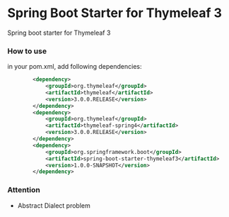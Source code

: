 Spring Boot Starter for Thymeleaf 3
===================================
Spring boot starter for Thymeleaf 3


### How to use
in your pom.xml, add following dependencies: 

```xml
        <dependency>
            <groupId>org.thymeleaf</groupId>
            <artifactId>thymeleaf</artifactId>
            <version>3.0.0.RELEASE</version>
        </dependency>
        <dependency>
            <groupId>org.thymeleaf</groupId>
            <artifactId>thymeleaf-spring4</artifactId>
            <version>3.0.0.RELEASE</version>
        </dependency>
        <dependency>
            <groupId>org.springframework.boot</groupId>
            <artifactId>spring-boot-starter-thymeleaf3</artifactId>
            <version>1.0.0-SNAPSHOT</version>
        </dependency>
```

### Attention

* Abstract Dialect problem
